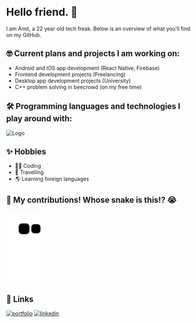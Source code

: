
# Hello friend. 🚀

I am Amit, a 22 year old tech freak. Below is an overview of what you'll find on my GitHub.


## 🤓 Current plans and projects I am working on:

 - Android and IOS app development (React Native, Firebase)
 - Frontend development projects (Freelancing)
 - Desktop app development projects (University)
 - C++ problem solving in beecrowd (on my free time)

## 🛠 Programming languages and technologies I play around with:
![Logo](https://i.postimg.cc/CLHqhw2Q/skills.png)


## ✨ Hobbies

 - 👨‍💻 Coding
 - 🚀 Travelling
 - 🌎 Learning foreign languages 
 
## 🚀 My contributions! Whose  snake is this!? 😭
![Snake](https://raw.githubusercontent.com/codergirl-al/codergirl-al/output/github-contribution-grid-snake.svg)
## 🔗 Links
[![portfolio](https://img.shields.io/badge/my_portfolio-000?style=for-the-badge&logo=ko-fi&logoColor=white)](https://mrahr.netlify.app/)
[![linkedin](https://img.shields.io/badge/linkedin-0A66C2?style=for-the-badge&logo=linkedin&logoColor=white)](https://www.linkedin.com/in/md-amit-hasan-rakib-43b5b7233/)

